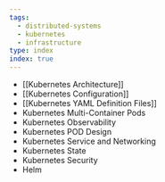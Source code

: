 ```yaml
---
tags:
  - distributed-systems
  - kubernetes
  - infrastructure
type: index
index: true
---
```


- [[Kubernetes Architecture]]
- [[Kubernetes Configuration]]
- [[Kubernetes YAML Definition Files]]
- Kubernetes Multi-Container Pods
- Kubernetes Observability
- Kubernetes POD Design
- Kubernetes Service and Networking
- Kubernetes State
- Kubernetes Security 
- Helm
